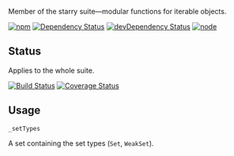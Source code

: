 Member of the starry suite—modular functions for iterable objects.

[![npm](https://img.shields.io/npm/v/starry._set-types.svg?style=flat-square)](https://www.npmjs.com/package/starry._set-types) [![Dependency Status](https://img.shields.io/david/starry._set-types.svg?style=flat-square)](https://david-dm.org/starry._set-types) [![devDependency Status](https://img.shields.io/david/dev/starry._set-types.svg?style=flat-square)](https://david-dm.org/starry._set-types#info=devDependencies) [![node](https://img.shields.io/node/v/starry._set-types.svg?style=flat-square)](https://nodejs.org/en/download/)

## Status

Applies to the whole suite.

[![Build Status](https://img.shields.io/travis/seangenabe/starry.svg?style=flat-square)](https://travis-ci.org/seangenabe/starry) [![Coverage Status](https://img.shields.io/coveralls/seangenabe/starry.svg?style=flat-square)](https://coveralls.io/github/seangenabe/starry)

## Usage

`_setTypes`

A set containing the set types (`Set`, `WeakSet`).

